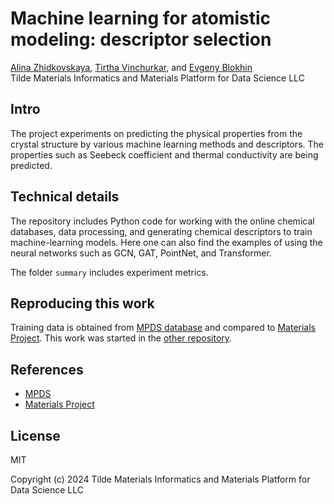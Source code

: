 # Machine learning for atomistic modeling: descriptor selection

[Alina Zhidkovskaya](https://orcid.org/0009-0003-9305-0030), [Tirtha Vinchurkar](https://orcid.org/0000-0001-5274-3592), and [Evgeny Blokhin](https://orcid.org/0000-0002-5333-3947)<br />
Tilde Materials Informatics and Materials Platform for Data Science LLC


## Intro

The project experiments on predicting the physical properties from the crystal structure by various machine learning methods and descriptors. The properties such as Seebeck coefficient and thermal conductivity are being predicted.


## Technical details

The repository includes Python code for working with the online chemical databases, data processing, and generating chemical descriptors to train machine-learning models. Here one can also find the examples of using the neural networks such as GCN, GAT, PointNet, and Transformer.

The folder `summary` includes experiment metrics. 


## Reproducing this work

Training data is obtained from [MPDS database](https://developer.mpds.io) and compared to [Materials Project](https://materialsproject.org). This work was started in the [other repository](https://github.com/tilde-lab/ml-playground).


## References

- [MPDS](https://doi.org/10.1007/978-3-319-44677-6_62)
- [Materials Project](https://doi.org/10.1063/1.4812323)


## License

MIT

Copyright (c) 2024 Tilde Materials Informatics and Materials Platform for Data Science LLC
